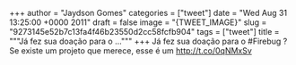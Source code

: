 
+++
author = "Jaydson Gomes"
categories = ["tweet"]
date = "Wed Aug 31 13:25:00 +0000 2011"
draft = false
image = "{TWEET_IMAGE}"
slug = "9273145e52b7c13fa4f46b23550d2cc58fcfb904"
tags = ["tweet"]
title = """Já fez sua doação para o ..."""
+++
Já fez sua doação para o #Firebug ? Se existe um projeto que merece, esse é um http://t.co/0qNMxSv
